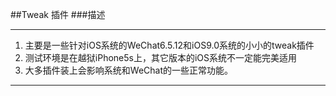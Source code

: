 ##Tweak 插件
###描述

***
1. 主要是一些针对iOS系统的WeChat6.5.12和iOS9.0系统的小小的tweak插件
2. 测试环境是在越狱iPhone5s上，其它版本的iOS系统不一定能完美适用
3. 大多插件装上会影响系统和WeChat的一些正常功能。

***

